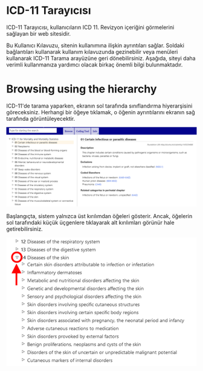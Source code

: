 ﻿# ICD-11 Tarayıcısı

ICD-11 Tarayıcısı, kullanıcıların ICD 11. Revizyon içeriğini görmelerini sağlayan bir web sitesidir.

Bu Kullanıcı Kılavuzu, sitenin kullanımına ilişkin ayrıntıları sağlar. Soldaki bağlantıları kullanarak kullanım kılavuzunda gezinebilir veya menüleri kullanarak ICD-11 Tarama arayüzüne geri dönebilirsiniz. Aşağıda, siteyi daha verimli kullanmanıza yardımcı olacak birkaç önemli bilgi bulunmaktadır.  


# Browsing using the hierarchy

ICD-11'de tarama yaparken, ekranın sol tarafında sınıflandırma hiyerarşisini göreceksiniz. Herhangi bir öğeye tıklamak, o öğenin ayrıntılarını ekranın sağ tarafında görüntüleyecektir.

![screenshot of the hierarchy and entity displayed](img/hierarchy.png "Hierarchy and entity displayed")

Başlangıçta, sistem yalnızca üst kırılımdan öğeleri gösterir. Ancak, öğelerin sol tarafındaki küçük üçgenlere tıklayarak alt kırılımları görünür hale getirebilirsiniz. 

![screenshot of the hierarchy expanded](img/hierarchy-expanded.png "Hierarchy expanded")
